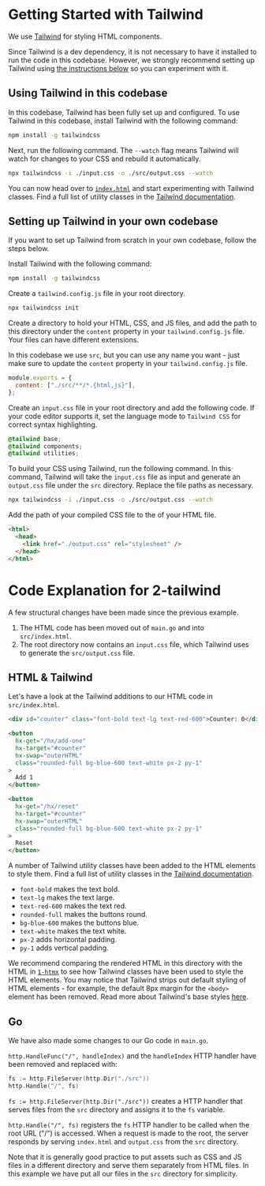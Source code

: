 # Getting Started with Tailwind

We use [Tailwind](https://tailwindcss.com/) for styling HTML components.

Since Tailwind is a dev dependency, it is not necessary to have it installed to run the code in this codebase. However, we strongly recommend setting up Tailwind using [the instructions below](#using-tailwind-in-this-codebase) so you can experiment with it.

## Using Tailwind in this codebase

In this codebase, Tailwind has been fully set up and configured. To use Tailwind in this codebase, install Tailwind with the following command:

```bash
npm install -g tailwindcss
```

Next, run the following command. The `--watch` flag means Tailwind will watch for changes to your CSS and rebuild it automatically.

```bash
npx tailwindcss -i ./input.css -o ./src/output.css --watch
```

You can now head over to [`index.html`](./src/index.html) and start experimenting with Tailwind classes. Find a full list of utility classes in the [Tailwind documentation](https://tailwindcss.com/docs).

## Setting up Tailwind in your own codebase

If you want to set up Tailwind from scratch in your own codebase, follow the steps below.

Install Tailwind with the following command:

```bash
npm install -g tailwindcss
```

Create a `tailwind.config.js` file in your root directory.

```bash
npx tailwindcss init
```

Create a directory to hold your HTML, CSS, and JS files, and add the path to this directory under the `content` property in your `tailwind.config.js` file. Your files can have different extensions.

In this codebase we use `src`, but you can use any name you want - just make sure to update the `content` property in your `tailwind.config.js` file.

```js
module.exports = {
  content: ["./src/**/*.{html,js}"],
};
```

Create an `input.css` file in your root directory and add the following code. If your code editor supports it, set the language mode to `Tailwind CSS` for correct syntax highlighting.

```css
@tailwind base;
@tailwind components;
@tailwind utilities;
```

To build your CSS using Tailwind, run the following command. In this command, Tailwind will take the `input.css` file as input and generate an `output.css` file under the `src` directory. Replace the file paths as necessary.

```bash
npx tailwindcss -i ./input.css -o ./src/output.css --watch
```

Add the path of your compiled CSS file to the <head> of your HTML file.

```html
<html>
  <head>
    <link href="./output.css" rel="stylesheet" />
  </head>
</html>
```

# Code Explanation for 2-tailwind

A few structural changes have been made since the previous example.

1. The HTML code has been moved out of `main.go` and into `src/index.html`.
2. The root directory now contains an `input.css` file, which Tailwind uses to generate the `src/output.css` file.

## HTML & Tailwind

Let's have a look at the Tailwind additions to our HTML code in `src/index.html`.

```html
<div id="counter" class="font-bold text-lg text-red-600">Counter: 0</div>

<button
  hx-get="/hx/add-one"
  hx-target="#counter"
  hx-swap="outerHTML"
  class="rounded-full bg-blue-600 text-white px-2 py-1"
>
  Add 1
</button>

<button
  hx-get="/hx/reset"
  hx-target="#counter"
  hx-swap="outerHTML"
  class="rounded-full bg-blue-600 text-white px-2 py-1"
>
  Reset
</button>
```

A number of Tailwind utility classes have been added to the HTML elements to style them. Find a full list of utility classes in the [Tailwind documentation](https://tailwindcss.com/docs).

- `font-bold` makes the text bold.
- `text-lg` makes the text large.
- `text-red-600` makes the text red.
- `rounded-full` makes the buttons round.
- `bg-blue-600` makes the buttons blue.
- `text-white` makes the text white.
- `px-2` adds horizontal padding.
- `py-1` adds vertical padding.

We recommend comparing the rendered HTML in this directory with the HTML in [`1-htmx`](../1-htmx/) to see how Tailwind classes have been used to style the HTML elements. You may notice that Tailwind strips out default styling of HTML elements - for example, the default 8px margin for the `<body>` element has been removed. Read more about Tailwind's base styles [here](https://tailwindcss.com/docs/preflight).

## Go

We have also made some changes to our Go code in `main.go`.

`http.HandleFunc("/", handleIndex)` and the `handleIndex` HTTP handler have been removed and replaced with:

```go
fs := http.FileServer(http.Dir("./src"))
http.Handle("/", fs)
```

`fs := http.FileServer(http.Dir("./src"))` creates a HTTP handler that serves files from the `src` directory and assigns it to the `fs` variable.

`http.Handle("/", fs)` registers the `fs` HTTP handler to be called when the root URL ("/") is accessed. When a request is made to the root, the server responds by serving `index.html` and `output.css` from the `src` directory.

Note that it is generally good practice to put assets such as CSS and JS files in a different directory and serve them separately from HTML files. In this example we have put all our files in the `src` directory for simplicity.
